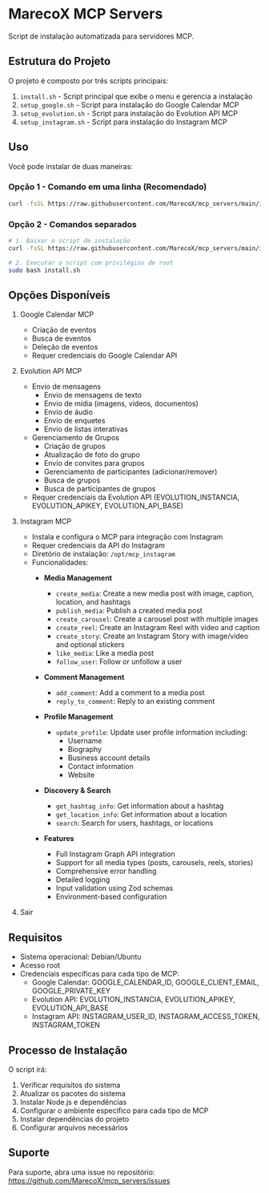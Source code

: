 # MarecoX MCP Servers

Script de instalação automatizada para servidores MCP.

## Estrutura do Projeto

O projeto é composto por três scripts principais:

1. `install.sh` - Script principal que exibe o menu e gerencia a instalação
2. `setup_google.sh` - Script para instalação do Google Calendar MCP
3. `setup_evolution.sh` - Script para instalação do Evolution API MCP
4. `setup_instagram.sh` - Script para instalação do Instagram MCP

## Uso

Você pode instalar de duas maneiras:

### Opção 1 - Comando em uma linha (Recomendado)
```bash
curl -fsSL https://raw.githubusercontent.com/MarecoX/mcp_servers/main/install.sh | sudo bash
```

### Opção 2 - Comandos separados
```bash
# 1. Baixar o script de instalação
curl -fsSL https://raw.githubusercontent.com/MarecoX/mcp_servers/main/install.sh > install.sh

# 2. Executar o script com privilégios de root
sudo bash install.sh
```

## Opções Disponíveis

1. Google Calendar MCP
   - Criação de eventos
   - Busca de eventos
   - Deleção de eventos
   - Requer credenciais do Google Calendar API

2. Evolution API MCP
   - Envio de mensagens
     - Envio de mensagens de texto
     - Envio de mídia (imagens, vídeos, documentos)
     - Envio de áudio
     - Envio de enquetes
     - Envio de listas interativas
   - Gerenciamento de Grupos
     - Criação de grupos
     - Atualização de foto do grupo
     - Envio de convites para grupos
     - Gerenciamento de participantes (adicionar/remover)
     - Busca de grupos
     - Busca de participantes de grupos
   - Requer credenciais da Evolution API (EVOLUTION_INSTANCIA, EVOLUTION_APIKEY, EVOLUTION_API_BASE)

3. Instagram MCP
   - Instala e configura o MCP para integração com Instagram
   - Requer credenciais da API do Instagram
   - Diretório de instalação: `/opt/mcp_instagram`
   - Funcionalidades:
     - **Media Management**
       - `create_media`: Create a new media post with image, caption, location, and hashtags
       - `publish_media`: Publish a created media post
       - `create_carousel`: Create a carousel post with multiple images
       - `create_reel`: Create an Instagram Reel with video and caption
       - `create_story`: Create an Instagram Story with image/video and optional stickers
       - `like_media`: Like a media post
       - `follow_user`: Follow or unfollow a user

     - **Comment Management**
       - `add_comment`: Add a comment to a media post
       - `reply_to_comment`: Reply to an existing comment

     - **Profile Management**
       - `update_profile`: Update user profile information including:
         - Username
         - Biography
         - Business account details
         - Contact information
         - Website

     - **Discovery & Search**
       - `get_hashtag_info`: Get information about a hashtag
       - `get_location_info`: Get information about a location
       - `search`: Search for users, hashtags, or locations

     - **Features**
       - Full Instagram Graph API integration
       - Support for all media types (posts, carousels, reels, stories)
       - Comprehensive error handling
       - Detailed logging
       - Input validation using Zod schemas
       - Environment-based configuration

4. Sair

## Requisitos

- Sistema operacional: Debian/Ubuntu
- Acesso root
- Credenciais específicas para cada tipo de MCP:
  - Google Calendar: GOOGLE_CALENDAR_ID, GOOGLE_CLIENT_EMAIL, GOOGLE_PRIVATE_KEY
  - Evolution API: EVOLUTION_INSTANCIA, EVOLUTION_APIKEY, EVOLUTION_API_BASE
  - Instagram API: INSTAGRAM_USER_ID, INSTAGRAM_ACCESS_TOKEN, INSTAGRAM_TOKEN

## Processo de Instalação

O script irá:

1. Verificar requisitos do sistema
2. Atualizar os pacotes do sistema
3. Instalar Node.js e dependências
4. Configurar o ambiente específico para cada tipo de MCP
5. Instalar dependências do projeto
6. Configurar arquivos necessários

## Suporte

Para suporte, abra uma issue no repositório: https://github.com/MarecoX/mcp_servers/issues 
